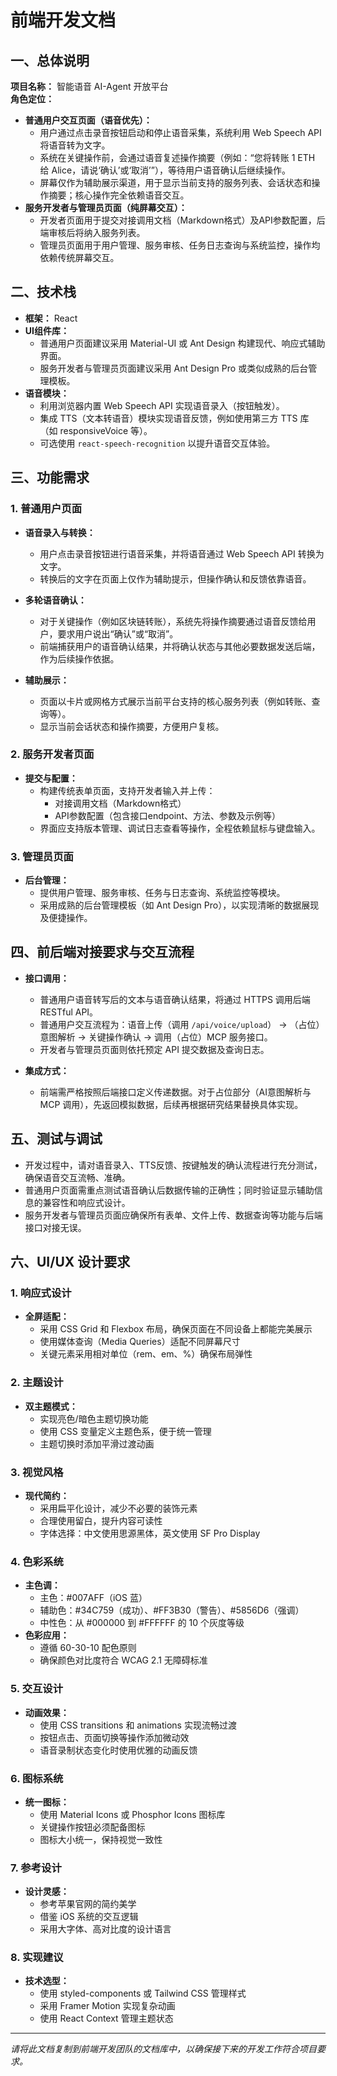 # 前端开发文档

## 一、总体说明

**项目名称：** 智能语音 AI-Agent 开放平台  
**角色定位：**  
- **普通用户交互页面（语音优先）：**  
  - 用户通过点击录音按钮启动和停止语音采集，系统利用 Web Speech API 将语音转为文字。
  - 系统在关键操作前，会通过语音复述操作摘要（例如：“您将转账 1 ETH 给 Alice，请说‘确认’或‘取消’”），等待用户语音确认后继续操作。
  - 屏幕仅作为辅助展示渠道，用于显示当前支持的服务列表、会话状态和操作摘要；核心操作完全依赖语音交互。
- **服务开发者与管理员页面（纯屏幕交互）：**  
  - 开发者页面用于提交对接调用文档（Markdown格式）及API参数配置，后端审核后将纳入服务列表。
  - 管理员页面用于用户管理、服务审核、任务日志查询与系统监控，操作均依赖传统屏幕交互。

## 二、技术栈

- **框架：** React  
- **UI组件库：**  
  - 普通用户页面建议采用 Material-UI 或 Ant Design 构建现代、响应式辅助界面。
  - 服务开发者与管理员页面建议采用 Ant Design Pro 或类似成熟的后台管理模板。
- **语音模块：**  
  - 利用浏览器内置 Web Speech API 实现语音录入（按钮触发）。
  - 集成 TTS（文本转语音）模块实现语音反馈，例如使用第三方 TTS 库（如 responsiveVoice 等）。
  - 可选使用 `react-speech-recognition` 以提升语音交互体验。


## 三、功能需求

### 1. 普通用户页面

- **语音录入与转换：**  
  - 用户点击录音按钮进行语音采集，并将语音通过 Web Speech API 转换为文字。  
  - 转换后的文字在页面上仅作为辅助提示，但操作确认和反馈依靠语音。

- **多轮语音确认：**  
  - 对于关键操作（例如区块链转账），系统先将操作摘要通过语音反馈给用户，要求用户说出“确认”或“取消”。
  - 前端捕获用户的语音确认结果，并将确认状态与其他必要数据发送后端，作为后续操作依据。

- **辅助展示：**  
  - 页面以卡片或网格方式展示当前平台支持的核心服务列表（例如转账、查询等）。
  - 显示当前会话状态和操作摘要，方便用户复核。

### 2. 服务开发者页面

- **提交与配置：**  
  - 构建传统表单页面，支持开发者输入并上传：
    - 对接调用文档（Markdown格式）
    - API参数配置（包含接口endpoint、方法、参数及示例等）
  - 界面应支持版本管理、调试日志查看等操作，全程依赖鼠标与键盘输入。

### 3. 管理员页面

- **后台管理：**  
  - 提供用户管理、服务审核、任务与日志查询、系统监控等模块。
  - 采用成熟的后台管理模板（如 Ant Design Pro），以实现清晰的数据展现及便捷操作。

## 四、前后端对接要求与交互流程

- **接口调用：**  
  - 普通用户语音转写后的文本与语音确认结果，将通过 HTTPS 调用后端 RESTful API。
  - 普通用户交互流程为：语音上传（调用 `/api/voice/upload`） → （占位）意图解析 → 关键操作确认 → 调用（占位）MCP 服务接口。
  - 开发者与管理员页面则依托预定 API 提交数据及查询日志。

- **集成方式：**  
  - 前端需严格按照后端接口定义传递数据。对于占位部分（AI意图解析与 MCP 调用），先返回模拟数据，后续再根据研究结果替换具体实现。

## 五、测试与调试

- 开发过程中，请对语音录入、TTS反馈、按键触发的确认流程进行充分测试，确保语音交互流畅、准确。
- 普通用户页面需重点测试语音确认后数据传输的正确性；同时验证显示辅助信息的兼容性和响应式设计。
- 服务开发者与管理员页面应确保所有表单、文件上传、数据查询等功能与后端接口对接无误。

## 六、UI/UX 设计要求

### 1. 响应式设计
- **全屏适配：**
  - 采用 CSS Grid 和 Flexbox 布局，确保页面在不同设备上都能完美展示
  - 使用媒体查询（Media Queries）适配不同屏幕尺寸
  - 关键元素采用相对单位（rem、em、%）确保布局弹性

### 2. 主题设计
- **双主题模式：**
  - 实现亮色/暗色主题切换功能
  - 使用 CSS 变量定义主题色系，便于统一管理
  - 主题切换时添加平滑过渡动画

### 3. 视觉风格
- **现代简约：**
  - 采用扁平化设计，减少不必要的装饰元素
  - 合理使用留白，提升内容可读性
  - 字体选择：中文使用思源黑体，英文使用 SF Pro Display

### 4. 色彩系统
- **主色调：**
  - 主色：#007AFF（iOS 蓝）
  - 辅助色：#34C759（成功）、#FF3B30（警告）、#5856D6（强调）
  - 中性色：从 #000000 到 #FFFFFF 的 10 个灰度等级
- **色彩应用：**
  - 遵循 60-30-10 配色原则
  - 确保颜色对比度符合 WCAG 2.1 无障碍标准

### 5. 交互设计
- **动画效果：**
  - 使用 CSS transitions 和 animations 实现流畅过渡
  - 按钮点击、页面切换等操作添加微动效
  - 语音录制状态变化时使用优雅的动画反馈

### 6. 图标系统
- **统一图标：**
  - 使用 Material Icons 或 Phosphor Icons 图标库
  - 关键操作按钮必须配备图标
  - 图标大小统一，保持视觉一致性

### 7. 参考设计
- **设计灵感：**
  - 参考苹果官网的简约美学
  - 借鉴 iOS 系统的交互逻辑
  - 采用大字体、高对比度的设计语言

### 8. 实现建议
- **技术选型：**
  - 使用 styled-components 或 Tailwind CSS 管理样式
  - 采用 Framer Motion 实现复杂动画
  - 使用 React Context 管理主题状态



---

*请将此文档复制到前端开发团队的文档库中，以确保接下来的开发工作符合项目要求。*